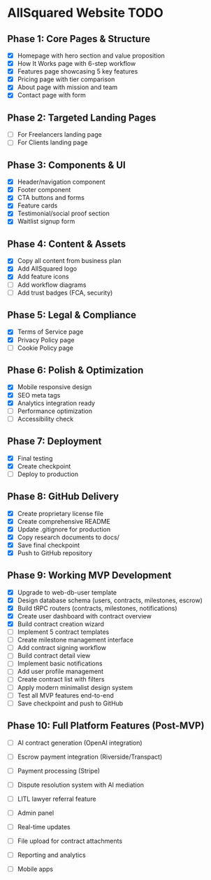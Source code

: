 # AllSquared Website TODO

## Phase 1: Core Pages & Structure
- [x] Homepage with hero section and value proposition
- [x] How It Works page with 6-step workflow
- [x] Features page showcasing 5 key features
- [x] Pricing page with tier comparison
- [x] About page with mission and team
- [x] Contact page with form

## Phase 2: Targeted Landing Pages
- [ ] For Freelancers landing page
- [ ] For Clients landing page

## Phase 3: Components & UI
- [x] Header/navigation component
- [x] Footer component
- [x] CTA buttons and forms
- [x] Feature cards
- [x] Testimonial/social proof section
- [x] Waitlist signup form

## Phase 4: Content & Assets
- [x] Copy all content from business plan
- [x] Add AllSquared logo
- [x] Add feature icons
- [ ] Add workflow diagrams
- [ ] Add trust badges (FCA, security)

## Phase 5: Legal & Compliance
- [x] Terms of Service page
- [x] Privacy Policy page
- [ ] Cookie Policy page

## Phase 6: Polish & Optimization
- [x] Mobile responsive design
- [x] SEO meta tags
- [x] Analytics integration ready
- [ ] Performance optimization
- [ ] Accessibility check

## Phase 7: Deployment
- [x] Final testing
- [x] Create checkpoint
- [ ] Deploy to production

## Phase 8: GitHub Delivery
- [x] Create proprietary license file
- [x] Create comprehensive README
- [x] Update .gitignore for production
- [x] Copy research documents to docs/
- [x] Save final checkpoint
- [x] Push to GitHub repository

## Phase 9: Working MVP Development
- [x] Upgrade to web-db-user template
- [x] Design database schema (users, contracts, milestones, escrow)
- [x] Build tRPC routers (contracts, milestones, notifications)
- [x] Create user dashboard with contract overview
- [x] Build contract creation wizard
- [ ] Implement 5 contract templates
- [ ] Create milestone management interface
- [ ] Add contract signing workflow
- [ ] Build contract detail view
- [ ] Implement basic notifications
- [ ] Add user profile management
- [ ] Create contract list with filters
- [ ] Apply modern minimalist design system
- [ ] Test all MVP features end-to-end
- [ ] Save checkpoint and push to GitHub

## Phase 10: Full Platform Features (Post-MVP)
- [ ] AI contract generation (OpenAI integration)
- [ ] Escrow payment integration (Riverside/Transpact)
- [ ] Payment processing (Stripe)
- [ ] Dispute resolution system with AI mediation
- [ ] LITL lawyer referral feature
- [ ] Admin panel
- [ ] Real-time updates
- [ ] File upload for contract attachments
- [ ] Reporting and analytics
- [ ] Mobile apps

